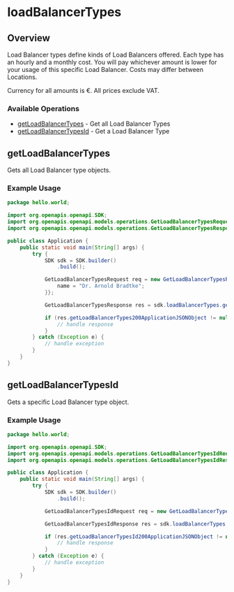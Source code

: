 # loadBalancerTypes

## Overview

Load Balancer types define kinds of Load Balancers offered. Each type has an hourly and a monthly cost. You will pay whichever amount is lower for your usage of this specific Load Balancer. Costs may differ between Locations.

Currency for all amounts is €. All prices exclude VAT.


### Available Operations

* [getLoadBalancerTypes](#getloadbalancertypes) - Get all Load Balancer Types
* [getLoadBalancerTypesId](#getloadbalancertypesid) - Get a Load Balancer Type

## getLoadBalancerTypes

Gets all Load Balancer type objects.

### Example Usage

```java
package hello.world;

import org.openapis.openapi.SDK;
import org.openapis.openapi.models.operations.GetLoadBalancerTypesRequest;
import org.openapis.openapi.models.operations.GetLoadBalancerTypesResponse;

public class Application {
    public static void main(String[] args) {
        try {
            SDK sdk = SDK.builder()
                .build();

            GetLoadBalancerTypesRequest req = new GetLoadBalancerTypesRequest() {{
                name = "Dr. Arnold Bradtke";
            }};            

            GetLoadBalancerTypesResponse res = sdk.loadBalancerTypes.getLoadBalancerTypes(req);

            if (res.getLoadBalancerTypes200ApplicationJSONObject != null) {
                // handle response
            }
        } catch (Exception e) {
            // handle exception
        }
    }
}
```

## getLoadBalancerTypesId

Gets a specific Load Balancer type object.

### Example Usage

```java
package hello.world;

import org.openapis.openapi.SDK;
import org.openapis.openapi.models.operations.GetLoadBalancerTypesIdRequest;
import org.openapis.openapi.models.operations.GetLoadBalancerTypesIdResponse;

public class Application {
    public static void main(String[] args) {
        try {
            SDK sdk = SDK.builder()
                .build();

            GetLoadBalancerTypesIdRequest req = new GetLoadBalancerTypesIdRequest(714242L);            

            GetLoadBalancerTypesIdResponse res = sdk.loadBalancerTypes.getLoadBalancerTypesId(req);

            if (res.getLoadBalancerTypesId200ApplicationJSONObject != null) {
                // handle response
            }
        } catch (Exception e) {
            // handle exception
        }
    }
}
```
